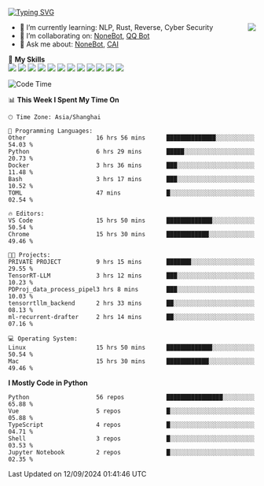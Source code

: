 [![Typing SVG](https://readme-typing-svg.herokuapp.com?size=25&duration=2500&color=8C43EA&vCenter=true&width=200&height=40&lines=Hi+there+%F0%9F%91%8B%F0%9F%8F%BB;I'm+yanyongyu)](https://git.io/typing-svg)

<a href="#">
  <img align="right" src="https://github-readme-stats.vercel.app/api?username=yanyongyu&count_private=true&show_icons=true&bg_color=15,f2f7fd,E0EAFC" />
</a>

- 🌱 I’m currently learning: NLP, Rust, Reverse, Cyber Security
- 👯 I’m collaborating on: [NoneBot](https://github.com/nonebot), [QQ Bot](https://github.com/Mrs4s/go-cqhttp)
- 💬 Ask me about: [NoneBot](https://github.com/nonebot), [CAI](https://github.com/cscs181/CAI)

🌟 **My Skills**  
![](https://img.shields.io/badge/-Python-3e74a2?style=flat-square&logo=Python&logoColor=fff)
![](https://img.shields.io/badge/-TypeScript-3178C6?style=flat-square&logo=TypeScript&logoColor=fff)
![](https://img.shields.io/badge/-Vue-4fc08d?style=flat-square&logo=Vue.js&logoColor=fff)
![](https://img.shields.io/badge/-React-2d98ce?style=flat-square&logo=React&logoColor=fff)
![](https://img.shields.io/badge/-FastAPI-009688?style=flat-square&logo=FastAPI&logoColor=fff)
![](https://img.shields.io/badge/-Linux-000000?style=flat-square&logo=Linux&logoColor=fff)
![](https://img.shields.io/badge/-Docker-2496ED?style=flat-square&logo=Docker&logoColor=fff)
![](https://img.shields.io/badge/-Kubernetes-326CE5?style=flat-square&logo=Kubernetes&logoColor=fff)
![](https://img.shields.io/badge/-GitHub%20Actions-2088FF?style=flat-square&logo=GitHubActions&logoColor=fff)
![](https://img.shields.io/badge/-PostgreSQL-4169E1?style=flat-square&logo=PostgreSQL&logoColor=fff)
![](https://img.shields.io/badge/-Redis-DC382D?style=flat-square&logo=Redis&logoColor=fff)
![](https://img.shields.io/badge/-MongoDB-47A248?style=flat-square&logo=MongoDB&logoColor=fff)

<!--START_SECTION:waka-->
![Code Time](http://img.shields.io/badge/Code%20Time-6%2C638%20hrs%2017%20mins-blue)

📊 **This Week I Spent My Time On** 

```text
🕑︎ Time Zone: Asia/Shanghai

💬 Programming Languages: 
Other                    16 hrs 56 mins      ██████████████░░░░░░░░░░░   54.03 % 
Python                   6 hrs 29 mins       █████░░░░░░░░░░░░░░░░░░░░   20.73 % 
Docker                   3 hrs 36 mins       ███░░░░░░░░░░░░░░░░░░░░░░   11.48 % 
Bash                     3 hrs 17 mins       ███░░░░░░░░░░░░░░░░░░░░░░   10.52 % 
TOML                     47 mins             █░░░░░░░░░░░░░░░░░░░░░░░░   02.54 % 

🔥 Editors: 
VS Code                  15 hrs 50 mins      █████████████░░░░░░░░░░░░   50.54 % 
Chrome                   15 hrs 30 mins      ████████████░░░░░░░░░░░░░   49.46 % 

🐱‍💻 Projects: 
PRIVATE PROJECT          9 hrs 15 mins       ███████░░░░░░░░░░░░░░░░░░   29.55 % 
TensorRT-LLM             3 hrs 12 mins       ███░░░░░░░░░░░░░░░░░░░░░░   10.23 % 
PDProj_data_process_pipel3 hrs 8 mins        ███░░░░░░░░░░░░░░░░░░░░░░   10.03 % 
tensorrtllm_backend      2 hrs 33 mins       ██░░░░░░░░░░░░░░░░░░░░░░░   08.13 % 
ml-recurrent-drafter     2 hrs 14 mins       ██░░░░░░░░░░░░░░░░░░░░░░░   07.16 % 

💻 Operating System: 
Linux                    15 hrs 50 mins      █████████████░░░░░░░░░░░░   50.54 % 
Mac                      15 hrs 30 mins      ████████████░░░░░░░░░░░░░   49.46 % 
```

**I Mostly Code in Python** 

```text
Python                   56 repos            ████████████████░░░░░░░░░   65.88 % 
Vue                      5 repos             █░░░░░░░░░░░░░░░░░░░░░░░░   05.88 % 
TypeScript               4 repos             █░░░░░░░░░░░░░░░░░░░░░░░░   04.71 % 
Shell                    3 repos             █░░░░░░░░░░░░░░░░░░░░░░░░   03.53 % 
Jupyter Notebook         2 repos             █░░░░░░░░░░░░░░░░░░░░░░░░   02.35 % 
```




 Last Updated on 12/09/2024 01:41:46 UTC
<!--END_SECTION:waka-->
